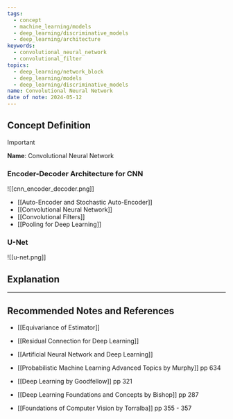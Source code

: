 ```yaml
---
tags:
  - concept
  - machine_learning/models
  - deep_learning/discriminative_models
  - deep_learning/architecture
keywords:
  - convolutional_neural_network
  - convolutional_filter
topics:
  - deep_learning/network_block
  - deep_learning/models
  - deep_learning/discriminative_models
name: Convolutional Neural Network
date of note: 2024-05-12
---
```


## Concept Definition

>[!important]
>**Name**: Convolutional Neural Network


### Encoder-Decoder Architecture for CNN

![[cnn_encoder_decoder.png]]

- [[Auto-Encoder and Stochastic Auto-Encoder]]
- [[Convolutional Neural Network]]
- [[Convolutional Filters]]
- [[Pooling for Deep Learning]]

### U-Net

![[u-net.png]]


## Explanation





-----------
##  Recommended Notes and References




- [[Equivariance of Estimator]]
- [[Residual Connection for Deep Learning]]

- [[Artificial Neural Network and Deep Learning]]

- [[Probabilistic Machine Learning Advanced Topics by Murphy]] pp 634
- [[Deep Learning by Goodfellow]] pp 321
- [[Deep Learning Foundations and Concepts by Bishop]] pp 287
- [[Foundations of Computer Vision by Torralba]]  pp 355 - 357